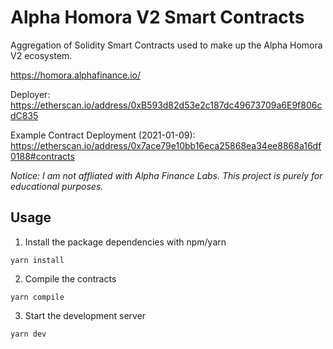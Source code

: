# Alpha Homora V2 Smart Contracts

Aggregation of Solidity Smart Contracts used to make up the Alpha Homora V2 ecosystem.

https://homora.alphafinance.io/

Deployer: https://etherscan.io/address/0xB593d82d53e2c187dc49673709a6E9f806cdC835

Example Contract Deployment (2021-01-09): https://etherscan.io/address/0x7ace79e10bb16eca25868ea34ee8868a16df0188#contracts

*Notice: I am not affliated with Alpha Finance Labs. This project is purely for educational purposes.*

## Usage

1. Install the package dependencies with npm/yarn

```
yarn install
```

2. Compile the contracts

```
yarn compile
```

3. Start the development server

```
yarn dev
```

